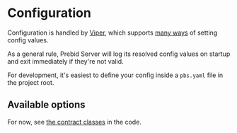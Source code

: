 # Configuration

Configuration is handled by [Viper](https://github.com/spf13/viper), which supports [many ways](https://github.com/spf13/viper#why-viper) of setting config values.

As a general rule, Prebid Server will log its resolved config values on startup and exit immediately if they're not valid.

For development, it's easiest to define your config inside a `pbs.yaml` file in the project root.

## Available options

For now, see [the contract classes](../../config/config.go) in the code.

